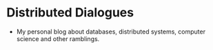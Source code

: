 # Distributed Dialogues
 - My personal blog about databases, distributed systems, computer science and other ramblings.

